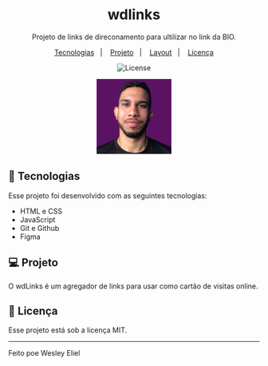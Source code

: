 <h1 align="center"> wdlinks </h1>

<p align="center">
Projeto de links de direconamento para ultilizar no link da BIO. <br/>

</p>

<p align="center">
  <a href="#-tecnologias">Tecnologias</a>&nbsp;&nbsp;&nbsp;|&nbsp;&nbsp;&nbsp;
  <a href="#-projeto">Projeto</a>&nbsp;&nbsp;&nbsp;|&nbsp;&nbsp;&nbsp;
  <a href="#-layout">Layout</a>&nbsp;&nbsp;&nbsp;|&nbsp;&nbsp;&nbsp;
  <a href="#memo-licença">Licença</a>
</p>

<p align="center">
  <img alt="License" src="https://img.shields.io/static/v1?label=license&message=MIT&color=49AA26&labelColor=000000">
</p>


<p align="center">
  <img alt="projeto wdLinks" src="./imgs/myperfil.png" width= 150px>
</p>

## 🚀 Tecnologias

Esse projeto foi desenvolvido com as seguintes tecnologias:

- HTML e CSS
- JavaScript
- Git e Github
- Figma

## 💻 Projeto

O wdLinks é um agregador de links para usar como cartão de visitas online.


## :memo: Licença

Esse projeto está sob a licença MIT.

---

Feito poe Wesley Eliel 
